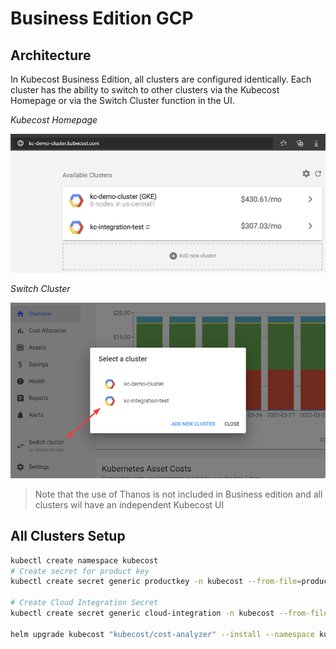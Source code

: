 # Business Edition GCP

## Architecture

In Kubecost Business Edition, all clusters are configured identically. Each cluster has the ability to switch to other clusters via the Kubecost Homepage or via the Switch Cluster function in the UI.

*Kubecost Homepage*

![Kubecost-homepage](../images/kubecost-homepage.png)

*Switch Cluster*

![Kubecost-switch-cluster](../images/kubecost-switch-clusters.png)

>Note that the use of Thanos is not included in Business edition and all clusters wil have an independent Kubecost UI
## All Clusters Setup

```bash
kubectl create namespace kubecost
# Create secret for product key
kubectl create secret generic productkey -n kubecost --from-file=productkey.json

# Create Cloud Integration Secret
kubectl create secret generic cloud-integration -n kubecost --from-file=cloud-integration.json

helm upgrade kubecost "kubecost/cost-analyzer" --install --namespace kubecost -f https://raw.githubusercontent.com/kubecost/cost-analyzer-helm-chart/develop/cost-analyzer/values.yaml -f ./values-google-primary.yaml
```

